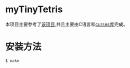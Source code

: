 # myTinyTetris
本项目主要参考了[该项目](https://github.com/taylorconor/tinytetris.git),并且主要由C语言和[curses库](https://baike.baidu.com/item/curses/1630775?fr=aladdin)完成。
# 安装方法
````
$ make
````
